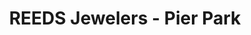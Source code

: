 ---
title: "REEDS Jewelers - Pier Park"
url: /panama-city-beach/reeds-jewelers-pier-park/
shop: jewelry
---